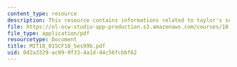 ```yaml
---
content_type: resource
description: This resource contains informations related to taylor's series.
file: https://ol-ocw-studio-app-production.s3.amazonaws.com/courses/18-01sc-single-variable-calculus-fall-2010/0d2a3329ac099f334a1d44c56fcbbf62_MIT18_01SCF10_Ses99b.pdf
file_type: application/pdf
resourcetype: Document
title: MIT18_01SCF10_Ses99b.pdf
uid: 0d2a3329-ac09-9f33-4a1d-44c56fcbbf62
---
```

